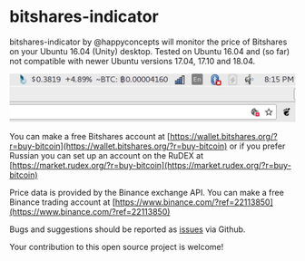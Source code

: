 # bitshares-indicator
bitshares-indicator by @happyconcepts will monitor the price of Bitshares on your Ubuntu 16.04 (Unity) desktop. Tested on Ubuntu 16.04 and (so far) not compatible with newer Ubuntu versions 17.04, 17.10 and 18.04.

![screenshot-of-bitshares-indicator](screenshots/0.64.png "Version 0.64")

You can make a free Bitshares account at [https://wallet.bitshares.org/?r=buy-bitcoin](https://wallet.bitshares.org/?r=buy-bitcoin) or if you prefer Russian you can set up an account on the RuDEX at [https://market.rudex.org/?r=buy-bitcoin](https://market.rudex.org/?r=buy-bitcoin)

Price data is provided by the Binance exchange API. You can make a free Binance trading account at [https://www.binance.com/?ref=22113850](https://www.binance.com/?ref=22113850)

Bugs and suggestions should be reported as [issues](https://github.com/happyconcepts/bitshares-indicator/issues) via Github. 

Your contribution to this open source project is welcome!


